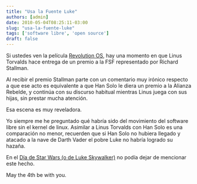 ```yaml
---
title: "Usa la Fuente Luke"
authors: [admin]
date: 2010-05-04T08:25:11-03:00
slug: "usa-la-fuente-luke"
tags: ['software libre', 'open source']
draft: false
---
```

 
Si ustedes ven la película [Revolution OS](http://www.revolution-os.com/), hay una momento en que Linus
Torvalds hace entrega de un premio a la FSF representado por Richard
Stallman.

Al recibir el premio Stallman parte con un comentario muy irónico
respecto a que ese acto es equivalente a que Han Solo le diera un premio
a la Alianza Rebelde, y continúa con su discurso habitual mientras Linus
juega con sus hijas, sin prestar mucha atención.

Esa escena es muy reveladora.

Yo siempre me he preguntado qué habría sido del movimiento del software
libre sin el kernel de linux. Asimilar a Linus Torvalds con Han Solo es
una comparación no menor, recuerden que si Han Solo no hubiera llegado y
atacado a la nave de Darth Vader el pobre Luke no habría logrado su
hazaña.

En el [Día de Star Wars (o de Luke Skywalker)](http://en.wikipedia.org/wiki/Star_Wars_Day) no podía dejar
de mencionar este hecho.

May the 4th be with you.
